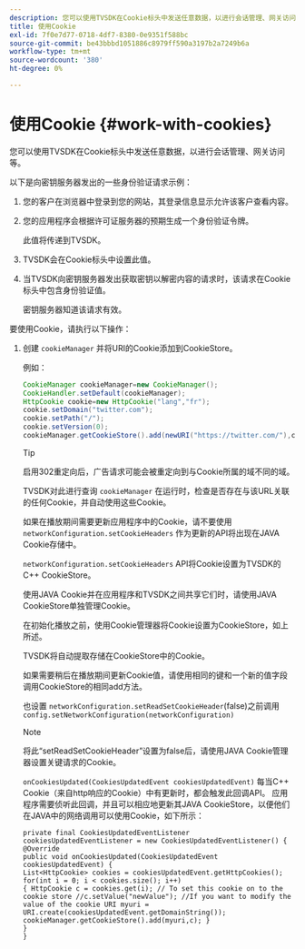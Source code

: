 ```yaml
---
description: 您可以使用TVSDK在Cookie标头中发送任意数据，以进行会话管理、网关访问等。
title: 使用Cookie
exl-id: 7f0e7d77-0718-4df7-8380-0e9351f588bc
source-git-commit: be43bbbd1051886c8979ff590a3197b2a7249b6a
workflow-type: tm+mt
source-wordcount: '380'
ht-degree: 0%

---
```


# 使用Cookie {#work-with-cookies}

您可以使用TVSDK在Cookie标头中发送任意数据，以进行会话管理、网关访问等。

以下是向密钥服务器发出的一些身份验证请求示例：

1. 您的客户在浏览器中登录到您的网站，其登录信息显示允许该客户查看内容。
1. 您的应用程序会根据许可证服务器的预期生成一个身份验证令牌。

   此值将传递到TVSDK。
1. TVSDK会在Cookie标头中设置此值。
1. 当TVSDK向密钥服务器发出获取密钥以解密内容的请求时，该请求在Cookie标头中包含身份验证值。

   密钥服务器知道该请求有效。

要使用Cookie，请执行以下操作：

1. 创建 `cookieManager` 并将URI的Cookie添加到CookieStore。

   例如：

   ```java
   CookieManager cookieManager=new CookieManager(); 
   CookieHandler.setDefault(cookieManager);  
   HttpCookie cookie=new HttpCookie("lang","fr"); 
   cookie.setDomain("twitter.com");  
   cookie.setPath("/"); 
   cookie.setVersion(0); 
   cookieManager.getCookieStore().add(newURI("https://twitter.com/"),cookie);
   ```

   >[!TIP]
   >
   >启用302重定向后，广告请求可能会被重定向到与Cookie所属的域不同的域。

   TVSDK对此进行查询 `cookieManager` 在运行时，检查是否存在与该URL关联的任何Cookie，并自动使用这些Cookie。

   如果在播放期间需要更新应用程序中的Cookie，请不要使用 `networkConfiguration.setCookieHeaders` 作为更新的API将出现在JAVA Cookie存储中。

   `networkConfiguration.setCookieHeaders` API将Cookie设置为TVSDK的C++ CookieStore。

   使用JAVA Cookie并在应用程序和TVSDK之间共享它们时，请使用JAVA CookieStore单独管理Cookie。

   在初始化播放之前，使用Cookie管理器将Cookie设置为CookieStore，如上所述。

   TVSDK将自动提取存储在CookieStore中的Cookie。

   如果需要稍后在播放期间更新Cookie值，请使用相同的键和一个新的值字段调用CookieStore的相同add方法。

   也设置
   `networkConfiguration.setReadSetCookieHeader`(false)之前调用
   `config.setNetworkConfiguration(networkConfiguration)`

   >[!NOTE]
   >
   >将此“setReadSetCookieHeader”设置为false后，请使用JAVA Cookie管理器设置关键请求的Cookie。

   `onCookiesUpdated(CookiesUpdatedEvent cookiesUpdatedEvent)`
每当C++ Cookie（来自http响应的Cookie）中有更新时，都会触发此回调API。 应用程序需要侦听此回调，并且可以相应地更新其JAVA CookieStore，以便他们在JAVA中的网络调用可以使用Cookie，如下所示：

   ```
   private final CookiesUpdatedEventListener cookiesUpdatedEventListener = new CookiesUpdatedEventListener() {
   @Override
   public void onCookiesUpdated(CookiesUpdatedEvent cookiesUpdatedEvent) {
   List<HttpCookie> cookies = cookiesUpdatedEvent.getHttpCookies();
   for(int i = 0; i < cookies.size(); i++)
   { HttpCookie c = cookies.get(i); // To set this cookie on to the cookie store //c.setValue("newValue"); //If you want to modify the value of the cookie URI myuri = URI.create(cookiesUpdatedEvent.getDomainString()); cookieManager.getCookieStore().add(myuri,c); }
   }
   }
   ```
